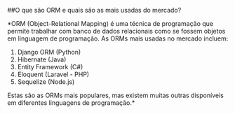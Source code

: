 ##O que são ORM e quais são as mais usadas do mercado?

*ORM (Object-Relational Mapping) é uma técnica de programação que permite trabalhar com banco de dados relacionais como se fossem objetos em linguagem de programação. As ORMs mais usadas no mercado incluem:

1. Django ORM (Python)
2. Hibernate (Java)
3. Entity Framework (C#)
4. Eloquent (Laravel - PHP)
5. Sequelize (Node.js)

Estas são as ORMs mais populares, mas existem muitas outras disponíveis em diferentes linguagens de programação.*
